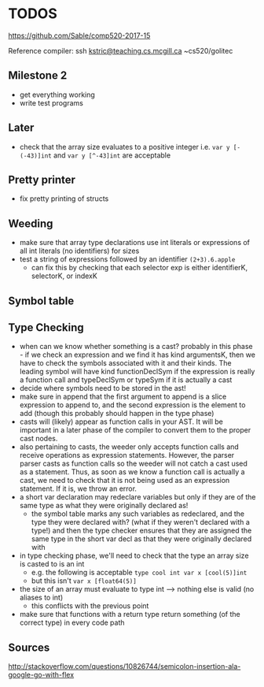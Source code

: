# TODOS

https://github.com/Sable/comp520-2017-15

Reference compiler:
ssh kstric@teaching.cs.mcgill.ca
~cs520/golitec

## Milestone 2
- get everything working
- write test programs

## Later
- check that the array size evaluates to a positive integer
    i.e. `var y [-(-43)]int` and `var y [^-43]int` are acceptable

## Pretty printer
- fix pretty printing of structs

## Weeding
- make sure that array type declarations use int literals or expressions of all int literals (no identifiers) for sizes
- test a string of expressions followed by an identifier `(2+3).6.apple`
    - can fix this by checking that each selector exp is either identifierK, selectorK, or indexK

## Symbol table


## Type Checking
- when can we know whether something is a cast? probably in this phase - if we check an expression and we find it has kind argumentsK, then we have to check the symbols associated with it and their kinds. The leading symbol will have kind functionDeclSym if the expression is really a function call and typeDeclSym or typeSym if it is actually a cast
- decide where symbols need to be stored in the ast!
- make sure in append that the first argument to append is a slice expression to append to, and the second expression
is the element to add (though this probably should happen in the type phase)
- casts will (likely) appear as function calls in your AST. It will be important in a later
phase of the compiler to convert them to the proper cast nodes.
- also pertaining to casts, the weeder only accepts function calls and receive operations as expression statements. However, the parser parser casts as function calls so the weeder will not catch a cast used as a statement. Thus, as soon as we know a function call is actually a cast, we need to check that it is not being used as an expression statement. If it is, we throw an error.
- a short var declaration may redeclare variables but only if they are of the same type as what they were originally declared as!
    - the symbol table marks any such variables as redeclared, and the type they were declared with? (what if they weren't declared with a type!) and then the type checker ensures that they are assigned the same type in the short var decl as that they were originally declared with
- in type checking phase, we'll need to check that the type an array size is casted to is an int
    - e.g. the following is acceptable
        `type cool int
        var x [cool(5)]int`
    - but this isn't
        `var x [float64(5)]`
- the size of an array must evaluate to type int --> nothing else is valid (no aliases to int)
    - this conflicts with the previous point
- make sure that functions with a return type return something (of the correct type) in every code path


## Sources
http://stackoverflow.com/questions/10826744/semicolon-insertion-ala-google-go-with-flex
